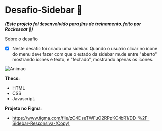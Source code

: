 # Desafio-Sidebar 🚀
**_(Este projeto foi desenvolvido para fins de treinamento, feito por Rockeseat 🚀)_**

Sobre o desafio

- [x] Neste desafio foi criado uma sidebar. Quando o usuário clicar no ícone do menu deve fazer com que o estado da sidebar mude entre "aberto" mostrando ícones e texto, e "fechado", mostrando apenas os ícones.

![Animao](https://user-images.githubusercontent.com/89167170/211883718-a788b3b8-885e-4639-9518-40cf6e551855.gif)

**Thecs:**
* HTML
* CSS
* Javascript.

**Projeto no Figma:**
* https://www.figma.com/file/zC4EiseTWFuO2RPpKC4bR1/DD-%2F-Sidebar-Responsiva-(Copy)

